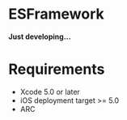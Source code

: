 ESFramework
===========

**Just developing...**


Requirements
============
* Xcode 5.0 or later
* iOS deployment target >= 5.0
* ARC